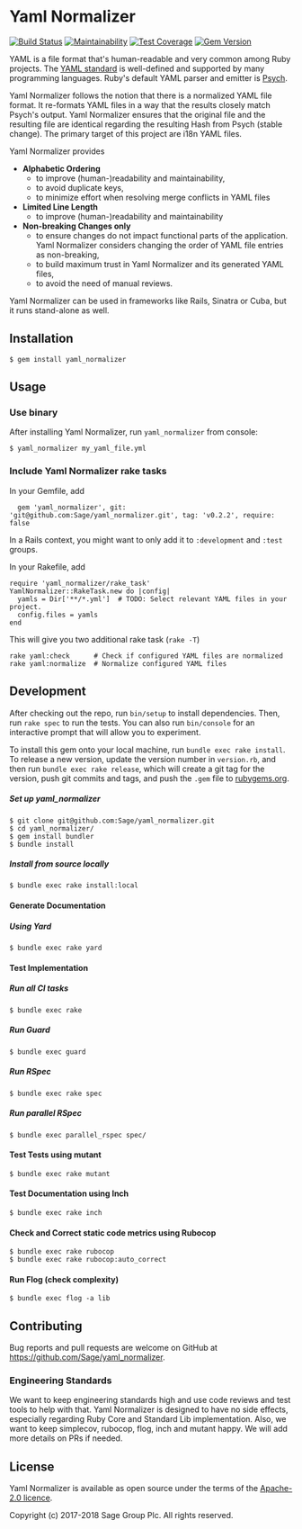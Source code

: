 # Yaml Normalizer

[![Build Status](https://travis-ci.org/Sage/yaml_normalizer.svg?branch=master)](https://travis-ci.org/Sage/yaml_normalizer)
[![Maintainability](https://api.codeclimate.com/v1/badges/8dccb6c06fcd8bc0e587/maintainability)](https://codeclimate.com/github/Sage/yaml_normalizer/maintainability)
[![Test Coverage](https://api.codeclimate.com/v1/badges/8dccb6c06fcd8bc0e587/test_coverage)](https://codeclimate.com/github/Sage/yaml_normalizer/test_coverage)
[![Gem Version](https://badge.fury.io/rb/yaml_normalizer.svg)](https://badge.fury.io/rb/yaml_normalizer)

YAML is a file format that's human-readable and very common among Ruby projects.
The [YAML standard](http://yaml.org/) is well-defined and supported by many
programming languages. Ruby's default YAML parser and emitter is
[Psych](https://github.com/ruby/psych#psych).

Yaml Normalizer follows the notion that there is a normalized YAML file
format. It re-formats YAML files in a way that the results closely match Psych's
output. Yaml Normalizer ensures that the original file and the resulting
file are identical regarding the resulting Hash from Psych (stable change). The
primary target of this project are i18n YAML files.

Yaml Normalizer provides
* **Alphabetic Ordering**
  * to improve (human-)readability and maintainability,
  * to avoid duplicate keys,
  * to minimize effort when resolving merge conflicts in YAML files
* **Limited Line Length**
  * to improve (human-)readability and maintainability
* **Non-breaking Changes only**
  * to ensure changes do not impact functional parts of the application.
    Yaml Normalizer considers changing the order of YAML file entries as
    non-breaking,
  * to build maximum trust in Yaml Normalizer and its generated YAML files,
  * to avoid the need of manual reviews.

Yaml Normalizer can be used in frameworks like Rails, Sinatra or Cuba, but
it runs stand-alone as well.

## Installation
    $ gem install yaml_normalizer

## Usage
### Use binary
After installing Yaml Normalizer, run `yaml_normalizer` from console:

    $ yaml_normalizer my_yaml_file.yml

### Include Yaml Normalizer rake tasks
In your Gemfile, add

      gem 'yaml_normalizer', git: 'git@github.com:Sage/yaml_normalizer.git', tag: 'v0.2.2', require: false
In a Rails context, you might want to only add it to `:development` and `:test` groups.

In your Rakefile, add

    require 'yaml_normalizer/rake_task'
    YamlNormalizer::RakeTask.new do |config|
      yamls = Dir['**/*.yml']  # TODO: Select relevant YAML files in your project.
      config.files = yamls
    end

This will give you two additional rake task (`rake -T`)

    rake yaml:check      # Check if configured YAML files are normalized
    rake yaml:normalize  # Normalize configured YAML files


## Development

After checking out the repo, run `bin/setup` to install dependencies. Then, run
`rake spec` to run the tests. You can also run `bin/console` for an interactive
prompt that will allow you to experiment.

To install this gem onto your local machine, run `bundle exec rake install`. To
release a new version, update the version number in `version.rb`, and then run
`bundle exec rake release`, which will create a git tag for the version, push
git commits and tags, and push the `.gem` file to
[rubygems.org](https://rubygems.org).

##### Set up yaml_normalizer
    $ git clone git@github.com:Sage/yaml_normalizer.git
    $ cd yaml_normalizer/
    $ gem install bundler
    $ bundle install

##### Install from source locally
    $ bundle exec rake install:local

#### Generate Documentation
##### Using Yard
    $ bundle exec rake yard

#### Test Implementation
##### Run all CI tasks
    $ bundle exec rake

##### Run Guard
    $ bundle exec guard

##### Run RSpec
    $ bundle exec rake spec

##### Run parallel RSpec
    $ bundle exec parallel_rspec spec/

#### Test Tests using mutant
    $ bundle exec rake mutant

#### Test Documentation using Inch
    $ bundle exec rake inch

#### Check and Correct static code metrics using Rubocop
    $ bundle exec rake rubocop
    $ bundle exec rake rubocop:auto_correct

#### Run Flog (check complexity)
    $ bundle exec flog -a lib

## Contributing
Bug reports and pull requests are welcome on GitHub at
https://github.com/Sage/yaml_normalizer.

### Engineering Standards
We want to keep engineering standards high and use code reviews and test tools
to help with that. Yaml Normalizer is designed to have no side effects,
especially regarding Ruby Core and Standard Lib implementation. Also, we want to
keep simplecov, rubocop, flog, inch and mutant happy. We will add more details
on PRs if needed.

## License
Yaml Normalizer is available as open source under the terms of the
[Apache-2.0 licence](https://github.com/Sage/yaml_normalizer/blob/master/LICENSE).

Copyright (c) 2017-2018 Sage Group Plc. All rights reserved.
